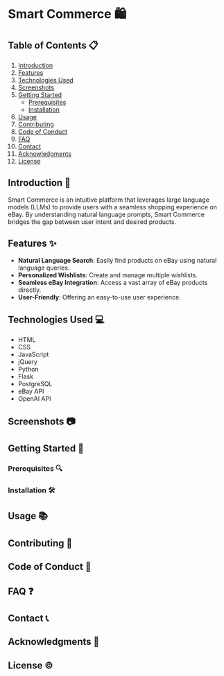 # Smart Commerce 🛍️

## Table of Contents 📋

1. [Introduction](#introduction)
2. [Features](#features)
3. [Technologies Used](#technologies-used)
4. [Screenshots](#screenshots)
5. [Getting Started](#getting-started)
    - [Prerequisites](#prerequisites)
    - [Installation](#installation)
6. [Usage](#usage)
7. [Contributing](#contributing)
8. [Code of Conduct](#code-of-conduct)
9. [FAQ](#faq)
10. [Contact](#contact)
11. [Acknowledgments](#acknowledgments)
12. [License](#license)

## Introduction 🌟

Smart Commerce is an intuitive platform that leverages large language models (LLMs) to provide users with a seamless shopping experience on eBay. By understanding natural language prompts, Smart Commerce bridges the gap between user intent and desired products.

## Features ✨

-   **Natural Language Search**: Easily find products on eBay using natural language queries.
-   **Personalized Wishlists**: Create and manage multiple wishlists.
-   **Seamless eBay Integration**: Access a vast array of eBay products directly.
-   **User-Friendly**: Offering an easy-to-use user experience.

## Technologies Used 💻

-   HTML
-   CSS
-   JavaScript
-   jQuery
-   Python
-   Flask
-   PostgreSQL
-   eBay API
-   OpenAI API

## Screenshots 📷

## Getting Started 🚀

### Prerequisites 🔍

### Installation 🛠️

## Usage 📚

## Contributing 👥

## Code of Conduct 📜

## FAQ ❓

## Contact 📞

## Acknowledgments 👏

## License ©️
